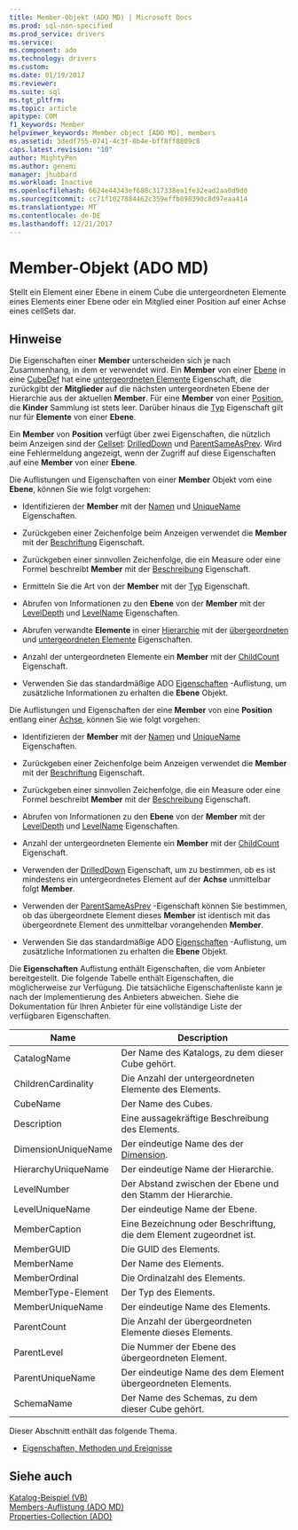 ```yaml
---
title: Member-Objekt (ADO MD) | Microsoft Docs
ms.prod: sql-non-specified
ms.prod_service: drivers
ms.service: 
ms.component: ado
ms.technology: drivers
ms.custom: 
ms.date: 01/19/2017
ms.reviewer: 
ms.suite: sql
ms.tgt_pltfrm: 
ms.topic: article
apitype: COM
f1_keywords: Member
helpviewer_keywords: Member object [ADO MD], members
ms.assetid: 3dedf755-0741-4c3f-8b4e-bff8ff8809c8
caps.latest.revision: "10"
author: MightyPen
ms.author: genemi
manager: jhubbard
ms.workload: Inactive
ms.openlocfilehash: 6624e44343ef680c317338ea1fe32ead2aa0d9d0
ms.sourcegitcommit: cc71f1027884462c359effb898390c8d97eaa414
ms.translationtype: MT
ms.contentlocale: de-DE
ms.lasthandoff: 12/21/2017
---
```

# <a name="member-object-ado-md"></a>Member-Objekt (ADO MD)
Stellt ein Element einer Ebene in einem Cube die untergeordneten Elemente eines Elements einer Ebene oder ein Mitglied einer Position auf einer Achse eines cellSets dar.  
  
## <a name="remarks"></a>Hinweise  
 Die Eigenschaften einer **Member** unterscheiden sich je nach Zusammenhang, in dem er verwendet wird. Ein **Member** von einer [Ebene](../../../ado/reference/ado-md-api/level-object-ado-md.md) in eine [CubeDef](../../../ado/reference/ado-md-api/cubedef-object-ado-md.md) hat eine [untergeordneten Elemente](../../../ado/reference/ado-md-api/children-property-ado-md.md) Eigenschaft, die zurückgibt der **Mitglieder** auf die nächsten untergeordneten Ebene der Hierarchie aus der aktuellen **Member**. Für eine **Member** von einer [Position](../../../ado/reference/ado-md-api/position-object-ado-md.md), die **Kinder** Sammlung ist stets leer. Darüber hinaus die [Typ](../../../ado/reference/ado-md-api/type-property-ado-md.md) Eigenschaft gilt nur für **Elemente** von einer **Ebene**.  
  
 Ein **Member** von **Position** verfügt über zwei Eigenschaften, die nützlich beim Anzeigen sind der [Cellset](../../../ado/reference/ado-md-api/cellset-object-ado-md.md): [DrilledDown](../../../ado/reference/ado-md-api/drilleddown-property-ado-md.md) und [ ParentSameAsPrev](../../../ado/reference/ado-md-api/parentsameasprev-property-ado-md.md). Wird eine Fehlermeldung angezeigt, wenn der Zugriff auf diese Eigenschaften auf eine **Member** von einer **Ebene**.  
  
 Die Auflistungen und Eigenschaften von einer **Member** Objekt vom eine **Ebene**, können Sie wie folgt vorgehen:  
  
-   Identifizieren der **Member** mit der [Namen](../../../ado/reference/ado-md-api/name-property-ado-md.md) und [UniqueName](../../../ado/reference/ado-md-api/uniquename-property-ado-md.md) Eigenschaften.  
  
-   Zurückgeben einer Zeichenfolge beim Anzeigen verwendet die **Member** mit der [Beschriftung](../../../ado/reference/ado-md-api/caption-property-ado-md.md) Eigenschaft.  
  
-   Zurückgeben einer sinnvollen Zeichenfolge, die ein Measure oder eine Formel beschreibt **Member** mit der [Beschreibung](../../../ado/reference/ado-md-api/description-property-ado-md.md) Eigenschaft.  
  
-   Ermitteln Sie die Art von der **Member** mit der [Typ](../../../ado/reference/ado-md-api/type-property-ado-md.md) Eigenschaft.  
  
-   Abrufen von Informationen zu den **Ebene** von der **Member** mit der [LevelDepth](../../../ado/reference/ado-md-api/leveldepth-property-ado-md.md) und [LevelName](../../../ado/reference/ado-md-api/levelname-property-ado-md.md) Eigenschaften.  
  
-   Abrufen verwandte **Elemente** in einer [Hierarchie](../../../ado/reference/ado-md-api/hierarchy-object-ado-md.md) mit der [übergeordneten](../../../ado/reference/ado-md-api/parent-property-ado-md.md) und [untergeordneten Elemente](../../../ado/reference/ado-md-api/children-property-ado-md.md) Eigenschaften.  
  
-   Anzahl der untergeordneten Elemente ein **Member** mit der [ChildCount](../../../ado/reference/ado-md-api/childcount-property-ado-md.md) Eigenschaft.  
  
-   Verwenden Sie das standardmäßige ADO [Eigenschaften](../../../ado/reference/ado-api/properties-collection-ado.md) -Auflistung, um zusätzliche Informationen zu erhalten die **Ebene** Objekt.  
  
 Die Auflistungen und Eigenschaften der eine **Member** von eine **Position** entlang einer [Achse](../../../ado/reference/ado-md-api/axis-object-ado-md.md), können Sie wie folgt vorgehen:  
  
-   Identifizieren der **Member** mit der [Namen](../../../ado/reference/ado-md-api/name-property-ado-md.md) und [UniqueName](../../../ado/reference/ado-md-api/uniquename-property-ado-md.md) Eigenschaften.  
  
-   Zurückgeben einer Zeichenfolge beim Anzeigen verwendet die **Member** mit der [Beschriftung](../../../ado/reference/ado-md-api/caption-property-ado-md.md) Eigenschaft.  
  
-   Zurückgeben einer sinnvollen Zeichenfolge, die ein Measure oder eine Formel beschreibt **Member** mit der [Beschreibung](../../../ado/reference/ado-md-api/description-property-ado-md.md) Eigenschaft.  
  
-   Abrufen von Informationen zu den **Ebene** von der **Member** mit der [LevelDepth](../../../ado/reference/ado-md-api/leveldepth-property-ado-md.md) und [LevelName](../../../ado/reference/ado-md-api/levelname-property-ado-md.md) Eigenschaften.  
  
-   Anzahl der untergeordneten Elemente ein **Member** mit der [ChildCount](../../../ado/reference/ado-md-api/childcount-property-ado-md.md) Eigenschaft.  
  
-   Verwenden der [DrilledDown](../../../ado/reference/ado-md-api/drilleddown-property-ado-md.md) Eigenschaft, um zu bestimmen, ob es ist mindestens ein untergeordnetes Element auf der **Achse** unmittelbar folgt **Member**.  
  
-   Verwenden der [ParentSameAsPrev](../../../ado/reference/ado-md-api/parentsameasprev-property-ado-md.md) -Eigenschaft können Sie bestimmen, ob das übergeordnete Element dieses **Member** ist identisch mit das übergeordnete Element des unmittelbar vorangehenden **Member**.  
  
-   Verwenden Sie das standardmäßige ADO [Eigenschaften](../../../ado/reference/ado-api/properties-collection-ado.md) -Auflistung, um zusätzliche Informationen zu erhalten die **Ebene** Objekt.  
  
 Die **Eigenschaften** Auflistung enthält Eigenschaften, die vom Anbieter bereitgestellt. Die folgende Tabelle enthält Eigenschaften, die möglicherweise zur Verfügung. Die tatsächliche Eigenschaftenliste kann je nach der Implementierung des Anbieters abweichen. Siehe die Dokumentation für Ihren Anbieter für eine vollständige Liste der verfügbaren Eigenschaften.  
  
|Name|Description|  
|----------|-----------------|  
|CatalogName|Der Name des Katalogs, zu dem dieser Cube gehört.|  
|ChildrenCardinality|Die Anzahl der untergeordneten Elemente des Elements.|  
|CubeName|Der Name des Cubes.|  
|Description|Eine aussagekräftige Beschreibung des Elements.|  
|DimensionUniqueName|Der eindeutige Name des der [Dimension](../../../ado/reference/ado-md-api/dimension-object-ado-md.md).|  
|HierarchyUniqueName|Der eindeutige Name der Hierarchie.|  
|LevelNumber|Der Abstand zwischen der Ebene und den Stamm der Hierarchie.|  
|LevelUniqueName|Der eindeutige Name der Ebene.|  
|MemberCaption|Eine Bezeichnung oder Beschriftung, die dem Element zugeordnet ist.|  
|MemberGUID|Die GUID des Elements.|  
|MemberName|Der Name des Elements.|  
|MemberOrdinal|Die Ordinalzahl des Elements.|  
|MemberType-Element|Der Typ des Elements.|  
|MemberUniqueName|Der eindeutige Name des Elements.|  
|ParentCount|Die Anzahl der übergeordneten Elemente dieses Elements.|  
|ParentLevel|Die Nummer der Ebene des übergeordneten Element.|  
|ParentUniqueName|Der eindeutige Name des dem Element übergeordneten Elements.|  
|SchemaName|Der Name des Schemas, zu dem dieser Cube gehört.|  
  
 Dieser Abschnitt enthält das folgende Thema.  
  
-   [Eigenschaften, Methoden und Ereignisse](../../../ado/reference/ado-md-api/member-object-properties-methods-and-events.md)  
  
## <a name="see-also"></a>Siehe auch  
 [Katalog-Beispiel (VB)](../../../ado/reference/ado-md-api/catalog-example-vb.md)   
 [Members-Auflistung (ADO MD)](../../../ado/reference/ado-md-api/members-collection-ado-md.md)   
 [Properties-Collection (ADO)](../../../ado/reference/ado-api/properties-collection-ado.md)
